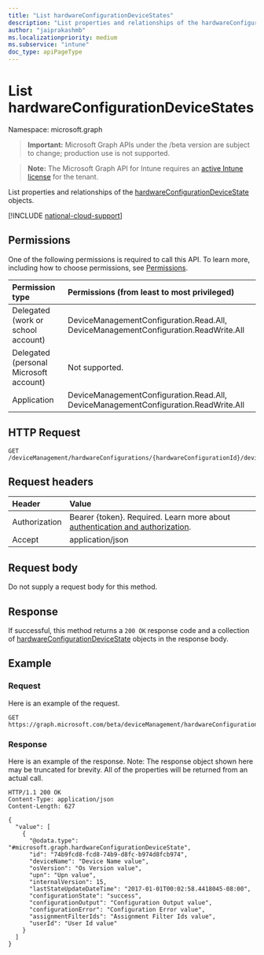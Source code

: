```yaml
---
title: "List hardwareConfigurationDeviceStates"
description: "List properties and relationships of the hardwareConfigurationDeviceState objects."
author: "jaiprakashmb"
ms.localizationpriority: medium
ms.subservice: "intune"
doc_type: apiPageType
---
```


# List hardwareConfigurationDeviceStates

Namespace: microsoft.graph

> **Important:** Microsoft Graph APIs under the /beta version are subject to change; production use is not supported.

> **Note:** The Microsoft Graph API for Intune requires an [active Intune license](https://go.microsoft.com/fwlink/?linkid=839381) for the tenant.

List properties and relationships of the [hardwareConfigurationDeviceState](../resources/intune-deviceconfig-hardwareconfigurationdevicestate.md) objects.

[!INCLUDE [national-cloud-support](../../includes/all-clouds.md)]

## Permissions
One of the following permissions is required to call this API. To learn more, including how to choose permissions, see [Permissions](/graph/permissions-reference).

|Permission type|Permissions (from least to most privileged)|
|:---|:---|
|Delegated (work or school account)|DeviceManagementConfiguration.Read.All, DeviceManagementConfiguration.ReadWrite.All|
|Delegated (personal Microsoft account)|Not supported.|
|Application|DeviceManagementConfiguration.Read.All, DeviceManagementConfiguration.ReadWrite.All|

## HTTP Request
<!-- {
  "blockType": "ignored"
}
-->
``` http
GET /deviceManagement/hardwareConfigurations/{hardwareConfigurationId}/deviceRunStates
```

## Request headers
|Header|Value|
|:---|:---|
|Authorization|Bearer {token}. Required. Learn more about [authentication and authorization](/graph/auth/auth-concepts).|
|Accept|application/json|

## Request body
Do not supply a request body for this method.

## Response
If successful, this method returns a `200 OK` response code and a collection of [hardwareConfigurationDeviceState](../resources/intune-deviceconfig-hardwareconfigurationdevicestate.md) objects in the response body.

## Example

### Request
Here is an example of the request.
``` http
GET https://graph.microsoft.com/beta/deviceManagement/hardwareConfigurations/{hardwareConfigurationId}/deviceRunStates
```

### Response
Here is an example of the response. Note: The response object shown here may be truncated for brevity. All of the properties will be returned from an actual call.
``` http
HTTP/1.1 200 OK
Content-Type: application/json
Content-Length: 627

{
  "value": [
    {
      "@odata.type": "#microsoft.graph.hardwareConfigurationDeviceState",
      "id": "74b9fcd8-fcd8-74b9-d8fc-b974d8fcb974",
      "deviceName": "Device Name value",
      "osVersion": "Os Version value",
      "upn": "Upn value",
      "internalVersion": 15,
      "lastStateUpdateDateTime": "2017-01-01T00:02:58.4418045-08:00",
      "configurationState": "success",
      "configurationOutput": "Configuration Output value",
      "configurationError": "Configuration Error value",
      "assignmentFilterIds": "Assignment Filter Ids value",
      "userId": "User Id value"
    }
  ]
}
```
